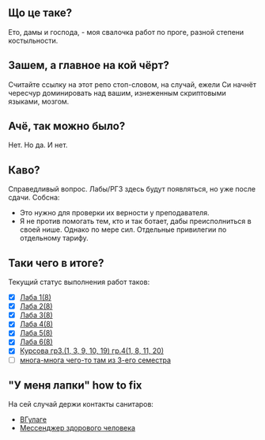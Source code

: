## Що це таке?
Ето, дамы и господа, - моя свалочка работ по проге, разной степени костыльности.

## Зашем, а главное на кой чёрт?
Считайте ссылку на этот репо стоп-словом, на случай, ежели Си начнёт чересчур доминировать над вашим, изнеженным скриптовыми языками, мозгом.

## Ачё, так можно было?
Нет. Но да. И нет.

## Каво?
Справедливый вопрос. Лабы/РГЗ здесь будут появляться, но уже после сдачи.
Собсна:
 * Это нужно для проверки их верности у преподавателя.
 * Я не против помогать тем, кто и так ботает, дабы преисполниться в своей нише. Однако по мере сил. Отдельные привилегии по отдельному тарифу.

 ## Таки чего в итоге?
 Текущий статус выполнения работ таков:
  - [x] [Лаба 1(8)](https://github.com/Linadil/NSTU_Programming/tree/master/semester2/lab1_8)
  - [x] [Лаба 2(8)](https://github.com/Linadil/NSTU_Programming/tree/master/semester2/lab2_8)
  - [x] [Лаба 3(8)](https://github.com/Linadil/NSTU_Programming/tree/master/semester2/lab3_8)
  - [x] [Лаба 4(8)](https://github.com/Linadil/NSTU_Programming/tree/master/semester2/lab4_8)
  - [x] [Лаба 5(8)](https://github.com/Linadil/NSTU_Programming/tree/master/semester2/lab5_8)
  - [x] [Лаба 6(8)](https://github.com/Linadil/NSTU_Programming/tree/master/semester2/lab6_8)
  - [x] [Курсова гр3.(1, 3, 9, 10, 19) гр.4(1, 8, 11, 20)](https://github.com/Linadil/NSTU_Programming/tree/master/semester2/Kursovaya)
  - [ ] [многа-многа чего-то там из 3-его семестра](http://gun.cs.nstu.ru/winprog/)

## "У меня лапки" how to fix
На сей случай держи контакты санитаров:
 * [ВГулаге](https://vk.com/cpp_is_power)
 * [Мессенджер здорового человека](https://t.me/boolka_breada)